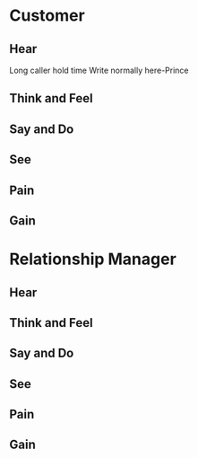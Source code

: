 # Customer
## Hear
Long caller hold time 
Write normally here-Prince
## Think and Feel
## Say and Do
## See
## Pain
## Gain

# Relationship Manager
## Hear
## Think and Feel
## Say and Do
## See
## Pain
## Gain
